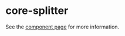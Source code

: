 core-splitter
=============

See the [component page](http://polymer-project.org/docs/elements/core-elements.html#core-splitter) for more information.

